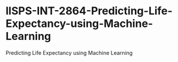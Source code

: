 # llSPS-INT-2864-Predicting-Life-Expectancy-using-Machine-Learning
Predicting Life Expectancy using Machine Learning


